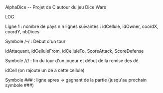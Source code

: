 AlphaDice -- Projet de C autour du jeu Dice Wars

LOG

Ligne 1 : nombre de pays n
n lignes suivantes : idCellule, idOwner, coordX, coordY, nbDices

Symbole /-/ : Debut d'un tour

  idAttaquant, idCelluleFrom, idCelluleTo, ScoreAttack, ScoreDefense

Symbole /// : fin du tour d'un joueur et début de la remise des dé

  idCell (on rajoute un dé a cette cellule)

Symbole ### : ligne apres -> gagnant de la partie (jusqu'au prochain symbole ###)
